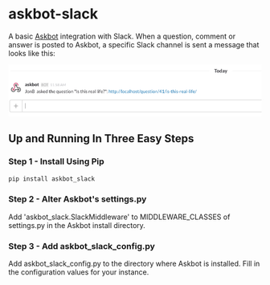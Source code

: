 # askbot-slack

A basic [Askbot](https://github.com/ASKBOT/askbot-devel) integration with Slack.  When a question, comment or answer is posted to Askbot, a specific Slack channel is sent a message that looks like this:

![Askbot Slack Hook](https://raw.githubusercontent.com/jonmbake/screenshots/master/askbot-slack/hook.png)

## Up and Running In Three Easy Steps

### Step 1 - Install Using Pip

```
pip install askbot_slack
```

### Step 2 - Alter Askbot's settings.py

Add 'askbot_slack.SlackMiddleware' to MIDDLEWARE_CLASSES of settings.py in the Askbot install directory.

### Step 3 - Add askbot_slack_config.py

Add askbot_slack_config.py to the directory where Askbot is installed.  Fill in the configuration values for your instance.


